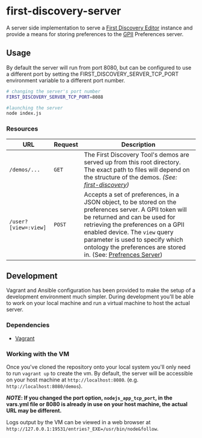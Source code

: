 # first-discovery-server

A server side implementation to serve a [First Discovery Editor](https://github.com/fluid-project/first-discovery) instance and provide a means for storing preferences to the [GPII](http://gpii.net) Preferences server.

## Usage ##

By default the server will run from port 8080, but can be configured to use a different port by setting the FIRST_DISCOVERY_SERVER_TCP_PORT environment variable to a different port number.

```bash
# changing the server's port number
FIRST_DISCOVERY_SERVER_TCP_PORT=8088

#launching the server
node index.js
```

### Resources ####

<table>
    <thead>
        <tr>
            <th>URL</th>
            <th>Request</th>
            <th>Description</th>
        </tr>
    </thead>
    <tbody>
        <tr>
            <td><code>/demos/...<code></td>
            <td><code>GET</code></td>
            <td>
                The First Discovery Tool's demos are served up from this root directory. The exact path to files will depend on the structure of the demos.
                <em>(See: <a href="https://github.com/gpii/first-discovery">first-discovery</a>)</em>
            </td>
        </tr>
        <tr>
            <td><code>/user?[view=:view]</code></td>
            <td><code>POST</code></td>
            <td>
                Accepts a set of preferences, in a JSON object, to be stored on the preferences server. A GPII token will be returned and can be used for retrieving the preferences on a GPII enabled device. The <code>view</code> query parameter is used to specify which ontology the preferences are stored in. (See: <a href="https://github.com/GPII/universal/blob/master/documentation/PreferencesServer.md#post-preferencesviewview">Prefrences Server</a>)
            </td>
        </tr>
    </tbody>
</table>

## Development ##

Vagrant and Ansible configuration has been provided to make the setup of a development environment much simpler. During development you'll be able to work on your local machine and run a virtual machine to host the actual server.

### Dependencies ###

* [Vagrant](https://www.vagrantup.com)

### Working with the VM ###

Once you've cloned the repository onto your local system you'll only need to run `vagrant up` to create the vm. By default, the server will be accessible on your host machine at `http://localhost:8080`. (e.g. `http://localhost:8080/demos`).

**_NOTE_: If you changed the port option, `nodejs_app_tcp_port`, in the vars.yml file or 8080 is already in use on your host machine, the actual URL may be different.**

Logs output by the VM can be viewed in a web browser at `http://127.0.0.1:19531/entries?_EXE=/usr/bin/node&follow`.
